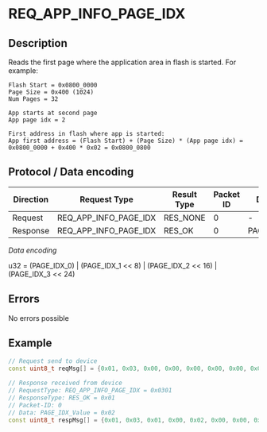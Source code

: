 # REQ_APP_INFO_PAGE_IDX

## Description

Reads the first page where the application area in flash is started.
For example:
```
Flash Start = 0x0800_0000
Page Size = 0x400 (1024)
Num Pages = 32

App starts at second page
App page idx = 2

First address in flash where app is started:
App first address = (Flash Start) + (Page Size) * (App page idx) = 0x0800_0000 + 0x400 * 0x02 = 0x0800_0800
```

## Protocol / Data encoding

| Direction | Request Type | Result Type | Packet ID | Data[0] | Data[1] | Data[2] | Data [3] |
|-|-|-|-|-|-|-|-|
|Request|REQ_APP_INFO_PAGE_IDX|RES_NONE|0|-|-|-|-|
|Response|REQ_APP_INFO_PAGE_IDX|RES_OK|0|PAGE_IDX_0|PAGE_IDX_1|PAGE_IDX_2|PAGE_IDX_3|

*Data encoding*

u32 = (PAGE_IDX_0) | (PAGE_IDX_1 << 8) | (PAGE_IDX_2 << 16) | (PAGE_IDX_3 << 24)

## Errors

No errors possible

## Example
 
```C++
// Request send to device
const uint8_t reqMsg[] = {0x01, 0x03, 0x00, 0x00, 0x00, 0x00, 0x00, 0x00};

// Response received from device
// RequestType: REQ_APP_INFO_PAGE_IDX = 0x0301
// ResponseType: RES_OK = 0x01
// Packet-ID: 0
// Data: PAGE_IDX_Value = 0x02
const uint8_t respMsg[] = {0x01, 0x03, 0x01, 0x00, 0x02, 0x00, 0x00, 0x00};

```